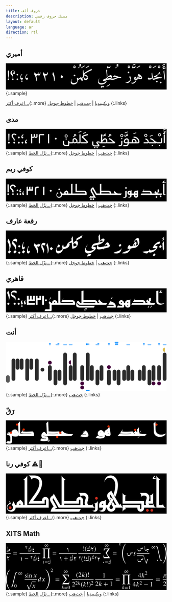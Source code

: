 ```yaml
---
title: حروف ألف
description: مسبك حروف رقمي
layout: default
language: ar
direction: rtl
---
```


أميري
-----
![](assets/images/amiri.svg)
{:.sample}

[اعرف أكثر...](https://www.amirifont.org){:.more}
[ويكيبيديا](https://ar.wikipedia.org/wiki/الخط_الأميري) |
[جت‌هب](https://github.com/aliftype/amiri) |
[خطوط جوجل](https://fonts.google.com/specimen/Amiri)
{:.links}

مدى
----
![](assets/images/mada.svg)
{:.sample}
[نزّل الخط...](https://github.com/aliftype/mada/releases/latest){:.more}
[جت‌هب](https://github.com/aliftype/mada) |
[خطوط جوجل](https://fonts.google.com/specimen/Mada)
{:.links}

كوفي ريم
--------
![](assets/images/reem-kufi.svg)
{:.sample}
[نزّل الخط...](https://github.com/aliftype/reem-kufi/releases/latest){:.more}
[جت‌هب](https://github.com/aliftype/reem-kufi) |
[خطوط جوجل](https://fonts.google.com/specimen/Reem+Kufi)
{:.links}

رقعة عارف
---------
![](assets/images/aref-ruqaa.svg)
{:.sample}
[نزّل الخط...](https://github.com/aliftype/aref-ruqaa/releases/latest){:.more}
[جت‌هب](https://github.com/aliftype/aref-ruqaa) |
[خطوط جوجل](https://fonts.google.com/specimen/Aref+Ruqaa)
{:.links}

قاهري
-----
![](assets/images/qahiri.svg)
{:.sample}
[اعرف أكثر...](/qahiri){:.more}
[جت‌هب](https://github.com/aliftype/qahiri) |
[خطوط جوجل](https://fonts.google.com/specimen/Qahiri)
{:.links}

أنت
---
![](assets/images/anti.svg)
{:.sample}
[نزّل الخط...](https://github.com/aliftype/anti/releases/latest){:.more}
[جت‌هب](https://github.com/aliftype/anti)
{:.links}

رَقّ
----
![](assets/images/raqq.svg)
{:.sample}
[اعرف أكثر...](/raqq){:.more}
[جت‌هب](https://github.com/aliftype/raqq)
{:.links}

كوفي رنا ⚠️🚧
--------
![](assets/images/rana-kufi.svg)
{:.sample}
[اعرف أكثر...](/rana-kufi){:.more}
[جت‌هب](https://github.com/aliftype/rana-kufi)
{:.links}

XITS Math
---------
![](assets/images/xits.svg)
{:.sample}
[نزّل الخط...](https://github.com/aliftype/xits/releases/latest){:.more}
[ويكيبيديا](https://en.wikipedia.org/wiki/XITS_font_project) |
[جت‌هب](https://github.com/aliftype/xits)
{:.links}